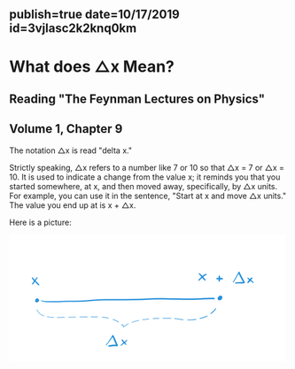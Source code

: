 publish=true
date=10/17/2019
id=3vjlasc2k2knq0km
---


# What does △x Mean?
## Reading "The Feynman Lectures on Physics"
## Volume 1, Chapter 9

The notation △x is read "delta x."

Strictly speaking, △x refers to a number like 7 or 10 so that △x = 7 or △x = 10. It is used to indicate a change from the value x; it reminds you that you started somewhere, at x, and then moved away, specifically, by △x units. For example, you can use it in the sentence, "Start at x and move △x units." The value you end up at is x + △x.

Here is a picture:

<img src="../images/deltax.png" />
